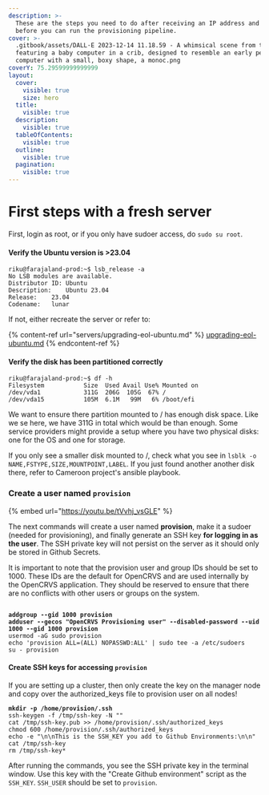 ```yaml
---
description: >-
  These are the steps you need to do after receiving an IP address and root user
  before you can run the provisioning pipeline.
cover: >-
  .gitbook/assets/DALL·E 2023-12-14 11.18.59 - A whimsical scene from the 90s,
  featuring a baby computer in a crib, designed to resemble an early personal
  computer with a small, boxy shape, a monoc.png
coverY: 75.29599999999999
layout:
  cover:
    visible: true
    size: hero
  title:
    visible: true
  description:
    visible: true
  tableOfContents:
    visible: true
  outline:
    visible: true
  pagination:
    visible: true
---
```


# First steps with a fresh server

First, login as root, or if you only have sudoer access, do `sudo su root`.

#### Verify the Ubuntu version is >23.04

```
riku@farajaland-prod:~$ lsb_release -a
No LSB modules are available.
Distributor ID:	Ubuntu
Description:	Ubuntu 23.04
Release:	23.04
Codename:	lunar
```

If not, either recreate the server or refer to:

{% content-ref url="servers/upgrading-eol-ubuntu.md" %}
[upgrading-eol-ubuntu.md](servers/upgrading-eol-ubuntu.md)
{% endcontent-ref %}

#### Verify the disk has been partitioned correctly

```
riku@farajaland-prod:~$ df -h
Filesystem           Size  Used Avail Use% Mounted on
/dev/vda1            311G  206G  105G  67% /
/dev/vda15           105M  6.1M   99M   6% /boot/efi
```

We want to ensure there partition mounted to / has enough disk space. Like we se here, we have 311G in total which would be than enough. Some service providers might provide a setup where you have two physical disks: one for the OS and one for storage.&#x20;

If you only see a smaller disk mounted to /,  check what you see in `lsblk -o NAME,FSTYPE,SIZE,MOUNTPOINT,LABEL`. If you just found another another disk there, refer to Cameroon project's ansible playbook.

### Create a user named `provision`

{% embed url="https://youtu.be/tVvhj_vsGLE" %}

The next commands will create a user named **provision**, make it a sudoer (needed for provisioning), and finally generate an SSH key **for logging in as the user**. The SSH private key will not persist on the server as it should only be stored in Github Secrets.

It is important to note that the provision user and group IDs should be set to 1000. These IDs are the default for OpenCRVS and are used internally by the OpenCRVS application. They should be reserved to ensure that there are no conflicts with other users or groups on the system.

<pre><code>
<strong>addgroup --gid 1000 provision</strong>
<strong>adduser --gecos "OpenCRVS Provisioning user" --disabled-password --uid 1000 --gid 1000 provision</strong>
usermod -aG sudo provision
echo 'provision ALL=(ALL) NOPASSWD:ALL' | sudo tee -a /etc/sudoers
su - provision
</code></pre>

#### Create SSH keys for accessing `provision`

If you are setting up a cluster, then only create the key on the manager node and copy over the authorized\_keys file to provision user on all nodes!

<pre><code><strong>mkdir -p /home/provision/.ssh
</strong>ssh-keygen -f /tmp/ssh-key -N ""
cat /tmp/ssh-key.pub >> /home/provision/.ssh/authorized_keys
chmod 600 /home/provision/.ssh/authorized_keys
echo -e "\n\nThis is the SSH_KEY you add to Github Environments:\n\n"
cat /tmp/ssh-key
rm /tmp/ssh-key*
</code></pre>

After running the commands, you see the SSH private key in the terminal window. Use this key with the "Create Github environment" script as the `SSH_KEY`. `SSH_USER` should be set to `provision`.
